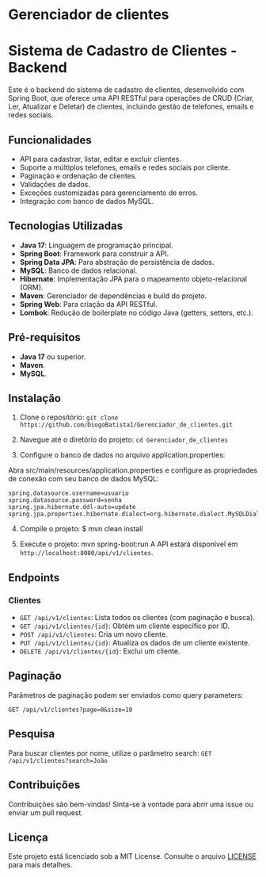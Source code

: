 # Gerenciador de clientes

# Sistema de Cadastro de Clientes - Backend

Este é o backend do sistema de cadastro de clientes, desenvolvido com Spring Boot, que oferece uma API RESTful para operações de CRUD (Criar, Ler, Atualizar e Deletar) de clientes, incluindo gestão de telefones, emails e redes sociais.

## Funcionalidades

- API para cadastrar, listar, editar e excluir clientes.
- Suporte a múltiplos telefones, emails e redes sociais por cliente.
- Paginação e ordenação de clientes.
- Validações de dados.
- Exceções customizadas para gerenciamento de erros.
- Integração com banco de dados MySQL.

## Tecnologias Utilizadas

- **Java 17**: Linguagem de programação principal.
- **Spring Boot**: Framework para construir a API.
- **Spring Data JPA**: Para abstração de persistência de dados.
- **MySQL**: Banco de dados relacional.
- **Hibernate**: Implementação JPA para o mapeamento objeto-relacional (ORM).
- **Maven**: Gerenciador de dependências e build do projeto.
- **Spring Web**: Para criação da API RESTful.
- **Lombok**: Redução de boilerplate no código Java (getters, setters, etc.).

## Pré-requisitos

- **Java 17** ou superior.
- **Maven**.
- **MySQL**.

## Instalação

1. Clone o repositório:
   `git clone https://github.com/DiogoBatista1/Gerenciador_de_clientes.git`

2. Navegue até o diretório do projeto:
  `cd Gerenciador_de_clientes` 

3. Configure o banco de dados no arquivo application.properties:

Abra src/main/resources/application.properties e configure as propriedades de conexão com seu banco de dados MySQL:

```spring.datasource.url=jdbc:mysql://localhost:3306/clientes_db?useSSL=false
spring.datasource.username=usuario
spring.datasource.password=senha
spring.jpa.hibernate.ddl-auto=update
spring.jpa.properties.hibernate.dialect=org.hibernate.dialect.MySQLDialect
```

4. Compile o projeto:
$ mvn clean install

5. Execute o projeto:
mvn spring-boot:run
A API estará disponível em `http://localhost:8080/api/v1/clientes`.

## Endpoints
### Clientes
- `GET /api/v1/clientes`: Lista todos os clientes (com paginação e busca).
- `GET /api/v1/clientes/{id}`: Obtém um cliente específico por ID.
- `POST /api/v1/clientes`: Cria um novo cliente.
- `PUT /api/v1/clientes/{id}`: Atualiza os dados de um cliente existente.
- `DELETE /api/v1/clientes/{id}`: Exclui um cliente.

## Paginação
Parâmetros de paginação podem ser enviados como query parameters:

`GET /api/v1/clientes?page=0&size=10`

## Pesquisa
Para buscar clientes por nome, utilize o parâmetro search:
`GET /api/v1/clientes?search=João`

## Contribuições
Contribuições são bem-vindas! Sinta-se à vontade para abrir uma issue ou enviar um pull request.

## Licença
Este projeto está licenciado sob a MIT License. Consulte o arquivo [LICENSE](https://github.com/DiogoBatista1/Gerenciador_de_clientes/blob/main/LICENSE) para mais detalhes.
